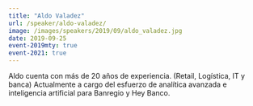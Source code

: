 ```yaml
---
title: "Aldo Valadez"
url: /speaker/aldo-valadez/
image: /images/speakers/2019/09/aldo_valadez.jpg
date: 2019-09-25
event-2019mty: true
event-2021: true
---
```


Aldo cuenta con más de 20 años de experiencia. (Retail, Logística, IT y banca) Actualmente a cargo del esfuerzo de analítica avanzada e inteligencia artificial para Banregio y Hey Banco.